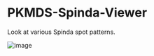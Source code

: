 PKMDS-Spinda-Viewer
===================

Look at various Spinda spot patterns.

![image](https://user-images.githubusercontent.com/1414036/169108956-57763670-7128-4f2e-be8d-5f7ade15c5e5.png)
